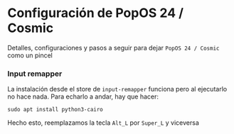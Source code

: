 # Configuración de PopOS 24 / Cosmic
Detalles, configuraciones y pasos a seguir para dejar `PopOS 24 / Cosmic` como un pincel

### Input remapper
La instalación desde el store de `input-remapper` funciona pero al ejecutarlo no hace nada. Para echarlo a andar, hay que hacer:

```
sudo apt install python3-cairo
```

Hecho esto, reemplazamos la tecla `Alt_L` por `Super_L` y viceversa
